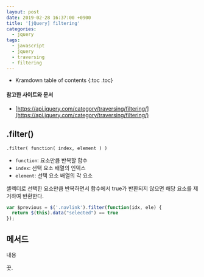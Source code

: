 ```yaml
---
layout: post
date: 2019-02-28 16:37:00 +0900
title: '[jQuery] filtering'
categories:
  - jquery
tags:
  - javascript
  - jquery
  - traversing
  - filtering
---
```


* Kramdown table of contents
{:toc .toc}

#### 참고한 사이트와 문서

- [https://api.jquery.com/category/traversing/filtering/](https://api.jquery.com/category/traversing/filtering/)

## .filter()

```
.filter( function( index, element ) )
```

- `function`: 요소만큼 반복할 함수
- `index`: 선택 요소 배열의 인덱스
- `element`: 선택 요소 배열의 각 요소

셀렉터로 선택한 요소만큼 반복하면서 함수에서 true가 반환되지 않으면 해당 요소를 제거하여 반환한다.

```js
var $previous = $('.navlink').filter(function(idx, ele) {
  return $(this).data("selected") == true
});
```

## 메서드

내용

끗.

